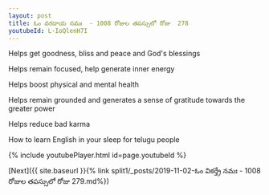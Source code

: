 ```yaml
---
layout: post
title: ఓం వరదాయ నమః  - 1008 రోజుల తపస్సులో రోజు  278
youtubeId: L-IoQlenH7I
---
```

 
 
Helps get goodness, bliss and peace and God's blessings
 
Helps remain focused, help generate inner energy 
 
Helps boost physical and mental health 
 
Helps remain grounded and generates a sense of gratitude towards the greater power 
 
Helps reduce bad karma
 
How to learn English in your sleep for telugu people
 
 
 
 


{% include youtubePlayer.html id=page.youtubeId %}
 
[Next]({{ site.baseurl }}{% link split1/_posts/2019-11-02-ఓం వికర్త్రే నమః  - 1008 రోజుల తపస్సులో రోజు  279.md%})
 
